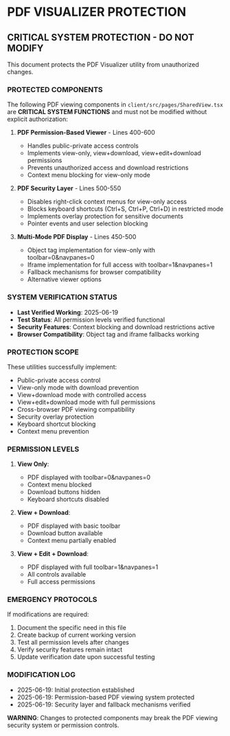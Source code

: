 # PDF VISUALIZER PROTECTION

## CRITICAL SYSTEM PROTECTION - DO NOT MODIFY

This document protects the PDF Visualizer utility from unauthorized changes.

### PROTECTED COMPONENTS

The following PDF viewing components in `client/src/pages/SharedView.tsx` are **CRITICAL SYSTEM FUNCTIONS** and must not be modified without explicit authorization:

1. **PDF Permission-Based Viewer** - Lines 400-600
   - Handles public-private access controls
   - Implements view-only, view+download, view+edit+download permissions
   - Prevents unauthorized access and download restrictions
   - Context menu blocking for view-only mode

2. **PDF Security Layer** - Lines 500-550
   - Disables right-click context menus for view-only access
   - Blocks keyboard shortcuts (Ctrl+S, Ctrl+P, Ctrl+D) in restricted mode
   - Implements overlay protection for sensitive documents
   - Pointer events and user selection blocking

3. **Multi-Mode PDF Display** - Lines 450-500
   - Object tag implementation for view-only with toolbar=0&navpanes=0
   - Iframe implementation for full access with toolbar=1&navpanes=1
   - Fallback mechanisms for browser compatibility
   - Alternative viewer options

### SYSTEM VERIFICATION STATUS

- **Last Verified Working**: 2025-06-19
- **Test Status**: All permission levels verified functional
- **Security Features**: Context blocking and download restrictions active
- **Browser Compatibility**: Object tag and iframe fallbacks working

### PROTECTION SCOPE

These utilities successfully implement:
- Public-private access control
- View-only mode with download prevention
- View+download mode with controlled access
- View+edit+download mode with full permissions
- Cross-browser PDF viewing compatibility
- Security overlay protection
- Keyboard shortcut blocking
- Context menu prevention

### PERMISSION LEVELS

1. **View Only**: 
   - PDF displayed with toolbar=0&navpanes=0
   - Context menu blocked
   - Download buttons hidden
   - Keyboard shortcuts disabled

2. **View + Download**:
   - PDF displayed with basic toolbar
   - Download button available
   - Context menu partially enabled

3. **View + Edit + Download**:
   - PDF displayed with full toolbar=1&navpanes=1
   - All controls available
   - Full access permissions

### EMERGENCY PROTOCOLS

If modifications are required:
1. Document the specific need in this file
2. Create backup of current working version
3. Test all permission levels after changes
4. Verify security features remain intact
5. Update verification date upon successful testing

### MODIFICATION LOG

- 2025-06-19: Initial protection established
- 2025-06-19: Permission-based PDF viewing system protected
- 2025-06-19: Security layer and fallback mechanisms verified

**WARNING**: Changes to protected components may break the PDF viewing security system or permission controls.